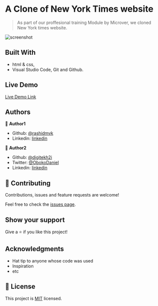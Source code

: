 # A Clone of New York Times website

> As part of our proffesional training Module by Microver, we cloned New York times website.

![screenshot]()


## Built With

- html & css,
- Visual Studio Code, Git and Github.

## Live Demo
[Live Demo Link]()

## Authors

👤 **Author1**

- Github: [@rashidmvk](https://github.com/rashidmvk)
- Linkedin: [linkedin](linkedin.com/in/rashidmvk)

👤 **Author2**

- Github: [@digitekh2i](https://https://github.com/digitekh2i)
- Twitter: [@ObokoDaniel](https://twitter.com/ObokoDaniel)
- Linkedin: [linkedin](http://linkedin.com/in/daniel-dikachi-1luvtek101)

## 🤝 Contributing

Contributions, issues and feature requests are welcome!

Feel free to check the [issues page](issues/).

## Show your support

Give a ⭐️ if you like this project!

## Acknowledgments

- Hat tip to anyone whose code was used
- Inspiration
- etc

## 📝 License

This project is [MIT](lic.url) licensed.
